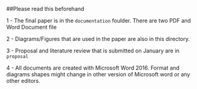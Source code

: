 ##Please read this beforehand

1 - The final paper is in the `documentation` foulder. There are two PDF and Word Document file 

2 - Diagrams/Figures that are used in the paper are also in this directory.  

3 - Proposal and literature review that is submitted on January are in `proposal` 

4 - All documents are created with Microsoft Word 2016. Format and diagrams shapes might change in other version of Microsoft word or any other editors.